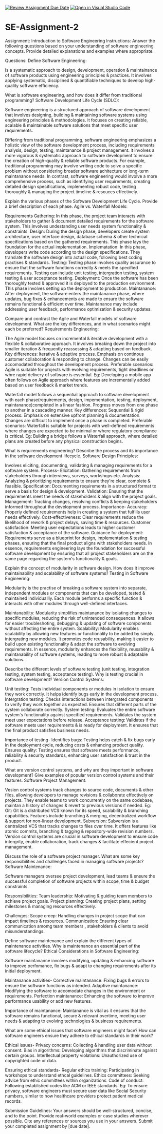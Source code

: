 [![Review Assignment Due Date](https://classroom.github.com/assets/deadline-readme-button-24ddc0f5d75046c5622901739e7c5dd533143b0c8e959d652212380cedb1ea36.svg)](https://classroom.github.com/a/-ucQIGTc)
[![Open in Visual Studio Code](https://classroom.github.com/assets/open-in-vscode-718a45dd9cf7e7f842a935f5ebbe5719a5e09af4491e668f4dbf3b35d5cca122.svg)](https://classroom.github.com/online_ide?assignment_repo_id=15240825&assignment_repo_type=AssignmentRepo)
# SE-Assignment-2
Assignment: Introduction to Software Engineering
Instructions:
Answer the following questions based on your understanding of software engineering concepts. Provide detailed explanations and examples where appropriate.

Questions:
Define Software Engineering:

Is a systematic approach to design, development, operation & maintainance of software products using engineering principles & practices. It involves applying systematic, disciplined & quantifiable techniques to develop high-quality software efficiency.

What is software engineering, and how does it differ from traditional programming?
Software Development Life Cycle (SDLC):

Software engineering is a structured approach of software development that involves designing, building & maintaining software systems using engineering principles & methodologies. It focuses on creating reliable, scalable & maintainable software solutions that meet specific user requirements.

Differing from traditional programming, software engineering emphasizes a holistic view of the software development process, including requirements analysis, design, testing, maintanance & project management. It involves a more vigorous & systematic approach to software development to ensure the creation of high-quality & reliable software products.
For example, traditional programming may involve writing code to solve a specific problem without considering broader software achitecture or long-term maintanance needs. In contrast, software engineering would involve a more comprehensive process, such as identifying user requirements, creating detailed design specifications, implementing robust code, testing thoroughly & managing the project timeline & resouces effectively.


Explain the various phases of the Software Development Life Cycle. Provide a brief description of each phase.
Agile vs. Waterfall Models:

Requirements Gathering: In this phase, the project team interacts with stakeholders to gather & document detailed requirements for the software system. This involves undestanding user needs system functionality & constraints.
Design: During the design phase, developers create system architecture, user interface design, database schema & other technical specifications based on the gathered requirements. This phase lays the foundation for the actual implementation.
Implematation: In this phase, developers write code according to the design specifications. They translate the software design into actual code, following best coding practises & standards.
Testing: Testing phase involves quality assurance to ensure that the software functions correctly & meets the specified requirements. Testing can include unit testing, intergration testing, system testing & user acceptance testing.
Deployment: Once the software has been thoroughly tested & approved it is deployed to the production environment. This phase involves setting up the deployment to production.
Maintanance: After deployment, the software enters the maintanance phase, where updates, bug fixes & enhancements are made to ensure the software remains functional & efficient over time. Maintanance may include addressing user feedback, performance optimization & security updates.


Compare and contrast the Agile and Waterfall models of software development. What are the key differences, and in what scenarios might each be preferred?
Requirements Engineering:

The Agile model focuses on incremental & iterative development with a flexible & collaborative approach. It involves breaking down the project into smaller iteration & frequently reassessing & adapting based on feedback.
Key differences:
Iterative & adaptive process. 
Emphasis on continous customer collaboration & responding to change.
Changes can be easily accomodated throughout the development process.
Preferable scenarios: Agile is suitable for projects with evolving requirements, tight deadlines or whre rapid delivery of software is essential.
Eg: Developing a mobile app often follows on Agile approach where features are incrementally added based on user feedback & market trends.

Waterfall model follows a sequential approach to software development with each phase(requirements, design, impementation, testing, deployment, maintanance)completed in a linear fashion. Progress moves from one phase to another in a cascading manner.
Key differences: 
Sequential & rigid process.
Emphasis on extensive upfront planning & documentation.
Changes are difficult to implement once a phase is completed.
Preferable scenarios: Waterfall is suitable for projects with well-defined requirements where changes are expected to be minimal or where regulatory compliance is critical.
Eg: Building a bridge follows a Waterfall approach, where detailed plans are created before any physical construction begins.


What is requirements engineering? Describe the process and its importance in the software development lifecycle.
Software Design Principles:

Involves eliciting, documenting, validating & managing requirements for a software system.
Process-
Elicitation: Gathering requirements from stakeholders through interviews, surveys, workshops etc.
Analysis: Analyzing & prioritizing requirements to ensure they're clear, complete & feasible.
Specification: Documenting requirements in a structured format to serve a basis for design & development.
Validation: Ensuring that the requirements meet the needs of stakeholders & align with the project goals.
Management: Tracking changes, resolving conflicts & keeping stakeholders informed throughout the development process.
Importance-
Accuracy: Properly defined requirements help in creating a system that fulfills user needs effectively.
Cost-effectiveness: Clear requirements reduce the likelihood of rework & project delays, saving time & resources.
Customer satisfaction: Meeting user expectations leads to higher customer satisfaction & acceptance of the software.
Guidance for deployment: Requirements serve as a blueprint for design, implementation & testing phases, ensuring that the final product aligns with stakeholders needs.
In essence, requirements engineering lays the foundation for successful software development by ensuring that all project stakeholders are on the same page regarding the system's functionality & goals.



Explain the concept of modularity in software design. How does it improve maintainability and scalability of software systems?
Testing in Software Engineering:

Modularity is the practise of breaking a software system into separate, independent modules or components that can be developed, tested & maintained individuallly. Each module performs a specific function & interacts with other modules through well-defined interfaces.

Maintanability: Modularity simplifies maintanance by isolating changes to specific modules, reducing the risk of unintended consequences. It allows for easier troubleshoting, debugging & updating of software components without affecting the entire system.
Scalability: Modularity enables scalability by allowing new features or functionality to be added by simply intergrating new modules. It promotes code reusability, making it easier to build upon existing functionality & adapt the software  to evolving requirements.
In essence, modularity enhances the flexibility, reusability & maintanability of software systems, leading to more robust & adaptable solutions.


Describe the different levels of software testing (unit testing, integration testing, system testing, acceptance testing). Why is testing crucial in software development?
Version Control Systems:

Unit testing: Tests individual components or modules in isolation to ensure they work correctly. It helps identify bugs early in the development process.
Intergration testing: Checks interactions between intergrated components to verify they work together as expected. Ensures that different parts of the system collaborate correctly.
System testing: Evaluates the entire software system's functionality against specified requirements. Validates the system meet user expectations before release.
Acceptance testing: Validates if the software meets user requirements & is ready for deployment. It ensures that the final product satisfies business needs.

Importance of testing-
Identifies bugs: Testing helps catch & fix bugs early in the deployment cycle, reducing costs & enhancing product quality.
Ensures quality: Testing ensures that software meets performance, reliability & security standards, enhancing user satisfaction & trust in the product.


What are version control systems, and why are they important in software development? Give examples of popular version control systems and their features.
Software Project Management:

Vesion control systems track changes to source code, documents & other files, allowing developers to manage revisions & collaborate effectively on projects. They enable teams to work concurrently on the same codebase, maintan a history of changes & revert to previous versions if needed.
Eg:
Git: Git is a distributed VCS known for its speed, scalability & branching capabilities. Features include branching & merging, decentralized workflow & support for non-linear development.
Subversion: Subversion is a centralized VCS that tracks changes to files over time. It offers features like atomic commits, branching & tagging & repository-wide revision numbers.
Version control systems are crucial in software development to ensure code intergrity, enable collaboration, track changes & facilitate effecient project management.


Discuss the role of a software project manager. What are some key responsibilities and challenges faced in managing software projects?
Software Maintenance:

Software managers oversee project development, lead teams & ensure the successful completion of software projects within scope, time & budget constraints.

Responsibilities:
Team leadership: Motivating & guiding team members to achieve project goals.
Project planning: Creating project plans, setting milestones & managing resources effectively.

Challenges:
Scope creep: Handling changes in project scope that can impact timelines & resources.
Communication: Ensuring clear communication amomg team members , stakeholders & clients to avoid misunderstandings.


Define software maintenance and explain the different types of maintenance activities. Why is maintenance an essential part of the software lifecycle?
Ethical Considerations in Software Engineering:

Software maintanance involves modifying, updating & enhancing software to improve perfomance, fix bugs & adapt to changing requirements after its initial deployment.

Maintanance activities-
Corrective maintanance: Fixing bugs & errors to ensure the software functions as intended.
Adaptive maintanance: Modifying the software to accomodate changes in the environment or requirements.
Perfection maintanance: Enhancing the software to improve performance usability or add new features.

Importance of maintanance: Maintanance is vital as it ensures that the software remains functional, secure & relevant overtime, meeting user needs & adapting to evolving technologies & business requirements.


What are some ethical issues that software engineers might face? How can software engineers ensure they adhere to ethical standards in their work?

Ethical issues-
Privacy concerns: Collecting & handling user data without consent.
Bias in algorithms: Developing algorithms that discriminate against certain groups.
Interllectual property violations: Unauthorized use of copyrighted code or data.

Ensuring ethical standards-
Regular ethics training: Participating in workshops to understand ethcal guidelines.
Ethics committees: Seeking advice from ethic committees within organizations.
Code of conduct: Following established codes like ACM or IEEE standards.
Eg: To ensure privacy, software engineers must secure user data like Social Security numbers, similar to how healthcare providers protect patient medical records.

Submission Guidelines:
Your answers should be well-structured, concise, and to the point.
Provide real-world examples or case studies wherever possible.
Cite any references or sources you use in your answers.
Submit your completed assignment by [due date].
